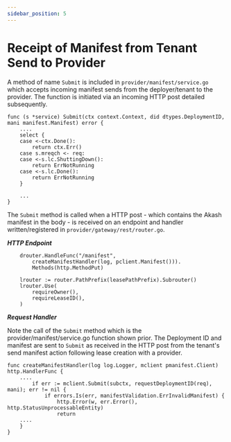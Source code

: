 ```yaml
---
sidebar_position: 5
---
```


# Receipt of Manifest from Tenant Send to Provider

A method of name `Submit` is included in `provider/manifest/service.go` which accepts incoming manifest sends from the deployer/tenant to the provider.  The function is initiated via an incoming HTTP post detailed subsequently.

```
func (s *service) Submit(ctx context.Context, did dtypes.DeploymentID, mani manifest.Manifest) error {
	....
	select {
	case <-ctx.Done():
		return ctx.Err()
	case s.mreqch <- req:
	case <-s.lc.ShuttingDown():
		return ErrNotRunning
	case <-s.lc.Done():
		return ErrNotRunning
	}

	...
}
```

The `Submit` method is called when a HTTP post - which contains the Akash manifest in the body - is received on an endpoint and handler written/registered in `provider/gateway/rest/router.go`.

_**HTTP Endpoint**_

```
	drouter.HandleFunc("/manifest",
		createManifestHandler(log, pclient.Manifest())).
		Methods(http.MethodPut)

	lrouter := router.PathPrefix(leasePathPrefix).Subrouter()
	lrouter.Use(
		requireOwner(),
		requireLeaseID(),
	)
```

_**Request Handler**_

Note the call of the `Submit` method which is the provider/manifest/service.go function shown prior.  The Deployment ID and manifest are sent to `Submit` as received in the HTTP post from the tenant's send manifest action following lease creation with a provider.

```
func createManifestHandler(log log.Logger, mclient pmanifest.Client) http.HandlerFunc {
	....
		if err := mclient.Submit(subctx, requestDeploymentID(req), mani); err != nil {
			if errors.Is(err, manifestValidation.ErrInvalidManifest) {
				http.Error(w, err.Error(), http.StatusUnprocessableEntity)
				return
	....
	}
}
```
